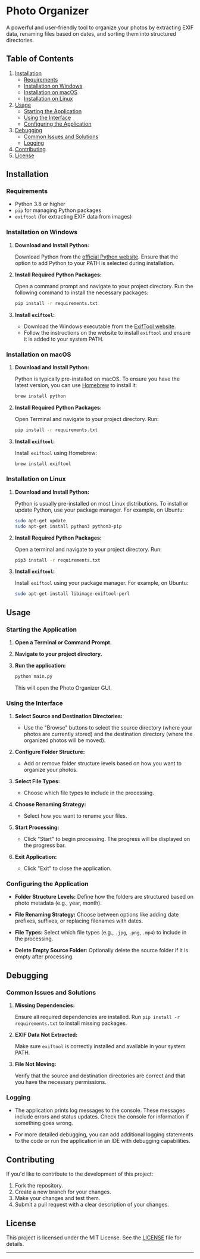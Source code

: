 # Photo Organizer

A powerful and user-friendly tool to organize your photos by extracting EXIF data, renaming files based on dates, and sorting them into structured directories.

## Table of Contents

1. [Installation](#installation)
   - [Requirements](#requirements)
   - [Installation on Windows](#installation-on-windows)
   - [Installation on macOS](#installation-on-macos)
   - [Installation on Linux](#installation-on-linux)
2. [Usage](#usage)
   - [Starting the Application](#starting-the-application)
   - [Using the Interface](#using-the-interface)
   - [Configuring the Application](#configuring-the-application)
3. [Debugging](#debugging)
   - [Common Issues and Solutions](#common-issues-and-solutions)
   - [Logging](#logging)
4. [Contributing](#contributing)
5. [License](#license)

## Installation

### Requirements

- Python 3.8 or higher
- `pip` for managing Python packages
- `exiftool` (for extracting EXIF data from images)

### Installation on Windows

1. **Download and Install Python:**

   Download Python from the [official Python website](https://www.python.org/downloads/). Ensure that the option to add Python to your PATH is selected during installation.

2. **Install Required Python Packages:**

   Open a command prompt and navigate to your project directory. Run the following command to install the necessary packages:

   ```sh
   pip install -r requirements.txt
   ```

3. **Install `exiftool`:**

   - Download the Windows executable from the [ExifTool website](https://exiftool.org/).
   - Follow the instructions on the website to install `exiftool` and ensure it is added to your system PATH.

### Installation on macOS

1. **Download and Install Python:**

   Python is typically pre-installed on macOS. To ensure you have the latest version, you can use [Homebrew](https://brew.sh/) to install it:

   ```sh
   brew install python
   ```

2. **Install Required Python Packages:**

   Open Terminal and navigate to your project directory. Run:

   ```sh
   pip install -r requirements.txt
   ```

3. **Install `exiftool`:**

   Install `exiftool` using Homebrew:

   ```sh
   brew install exiftool
   ```

### Installation on Linux

1. **Download and Install Python:**

   Python is usually pre-installed on most Linux distributions. To install or update Python, use your package manager. For example, on Ubuntu:

   ```sh
   sudo apt-get update
   sudo apt-get install python3 python3-pip
   ```

2. **Install Required Python Packages:**

   Open a terminal and navigate to your project directory. Run:

   ```sh
   pip3 install -r requirements.txt
   ```

3. **Install `exiftool`:**

   Install `exiftool` using your package manager. For example, on Ubuntu:

   ```sh
   sudo apt-get install libimage-exiftool-perl
   ```

## Usage

### Starting the Application

1. **Open a Terminal or Command Prompt.**
2. **Navigate to your project directory.**
3. **Run the application:**

   ```sh
   python main.py
   ```

   This will open the Photo Organizer GUI.

### Using the Interface

1. **Select Source and Destination Directories:**
   - Use the "Browse" buttons to select the source directory (where your photos are currently stored) and the destination directory (where the organized photos will be moved).

2. **Configure Folder Structure:**
   - Add or remove folder structure levels based on how you want to organize your photos.

3. **Select File Types:**
   - Choose which file types to include in the processing.

4. **Choose Renaming Strategy:**
   - Select how you want to rename your files.

5. **Start Processing:**
   - Click "Start" to begin processing. The progress will be displayed on the progress bar.

6. **Exit Application:**
   - Click "Exit" to close the application.

### Configuring the Application

- **Folder Structure Levels:**
  Define how the folders are structured based on photo metadata (e.g., year, month).

- **File Renaming Strategy:**
  Choose between options like adding date prefixes, suffixes, or replacing filenames with dates.

- **File Types:**
  Select which file types (e.g., `.jpg`, `.png`, `.mp4`) to include in the processing.

- **Delete Empty Source Folder:**
  Optionally delete the source folder if it is empty after processing.

## Debugging

### Common Issues and Solutions

1. **Missing Dependencies:**

   Ensure all required dependencies are installed. Run `pip install -r requirements.txt` to install missing packages.

2. **EXIF Data Not Extracted:**

   Make sure `exiftool` is correctly installed and available in your system PATH.

3. **File Not Moving:**

   Verify that the source and destination directories are correct and that you have the necessary permissions.

### Logging

- The application prints log messages to the console. These messages include errors and status updates. Check the console for information if something goes wrong.

- For more detailed debugging, you can add additional logging statements to the code or run the application in an IDE with debugging capabilities.

## Contributing

If you'd like to contribute to the development of this project:

1. Fork the repository.
2. Create a new branch for your changes.
3. Make your changes and test them.
4. Submit a pull request with a clear description of your changes.

## License

This project is licensed under the MIT License. See the [LICENSE](LICENSE) file for details.

---